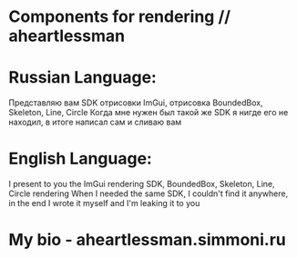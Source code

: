 # Components for rendering // aheartlessman
# Russian Language:
Представляю вам SDK отрисовки ImGui, отрисовка BoundedBox, Skeleton, Line, Circle
Когда мне нужен был такой же SDK я нигде его не находил, в итоге написал сам и сливаю вам
# English Language: 
I present to you the ImGui rendering SDK, BoundedBox, Skeleton, Line, Circle rendering
When I needed the same SDK, I couldn't find it anywhere, in the end I wrote it myself and I'm leaking it to you
# My bio - aheartlessman.simmoni.ru
